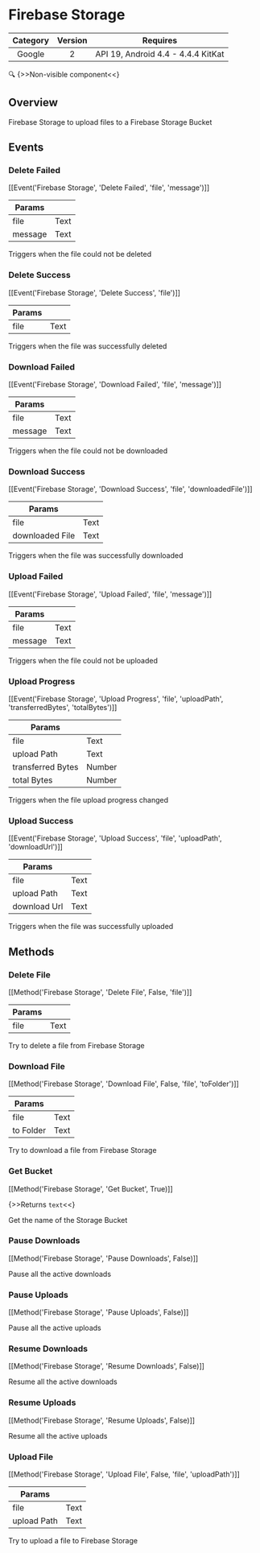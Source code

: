 # Firebase Storage

| Category | Version | Requires |
|:--------:|:-------:|:--------:|
|Google|2|API 19, Android 4.4 - 4.4.4 KitKat|

:mag: {>>Non-visible component<<}

## Overview

Firebase Storage to upload files to a Firebase Storage Bucket

## Events

### Delete Failed

[[Event('Firebase Storage', 'Delete Failed', 'file', 'message')]]

| Params | []() |
|--------|------|
|file|Text|
|message|Text|


Triggers when the file could not be deleted

### Delete Success

[[Event('Firebase Storage', 'Delete Success', 'file')]]

| Params | []() |
|--------|------|
|file|Text|


Triggers when the file was successfully deleted

### Download Failed

[[Event('Firebase Storage', 'Download Failed', 'file', 'message')]]

| Params | []() |
|--------|------|
|file|Text|
|message|Text|


Triggers when the file could not be downloaded

### Download Success

[[Event('Firebase Storage', 'Download Success', 'file', 'downloadedFile')]]

| Params | []() |
|--------|------|
|file|Text|
|downloaded File|Text|


Triggers when the file was successfully downloaded

### Upload Failed

[[Event('Firebase Storage', 'Upload Failed', 'file', 'message')]]

| Params | []() |
|--------|------|
|file|Text|
|message|Text|


Triggers when the file could not be uploaded

### Upload Progress

[[Event('Firebase Storage', 'Upload Progress', 'file', 'uploadPath', 'transferredBytes', 'totalBytes')]]

| Params | []() |
|--------|------|
|file|Text|
|upload Path|Text|
|transferred Bytes|Number|
|total Bytes|Number|


Triggers when the file upload progress changed

### Upload Success

[[Event('Firebase Storage', 'Upload Success', 'file', 'uploadPath', 'downloadUrl')]]

| Params | []() |
|--------|------|
|file|Text|
|upload Path|Text|
|download Url|Text|


Triggers when the file was successfully uploaded

## Methods

### Delete File

[[Method('Firebase Storage', 'Delete File', False, 'file')]]

| Params | []() |
|--------|------|
|file|Text|


Try to delete a file from Firebase Storage

### Download File

[[Method('Firebase Storage', 'Download File', False, 'file', 'toFolder')]]

| Params | []() |
|--------|------|
|file|Text|
|to Folder|Text|


Try to download a file from Firebase Storage

### Get Bucket

[[Method('Firebase Storage', 'Get Bucket', True)]]

{>>Returns `text`<<}

Get the name of the Storage Bucket

### Pause Downloads

[[Method('Firebase Storage', 'Pause Downloads', False)]]

Pause all the active downloads

### Pause Uploads

[[Method('Firebase Storage', 'Pause Uploads', False)]]

Pause all the active uploads

### Resume Downloads

[[Method('Firebase Storage', 'Resume Downloads', False)]]

Resume all the active downloads

### Resume Uploads

[[Method('Firebase Storage', 'Resume Uploads', False)]]

Resume all the active uploads

### Upload File

[[Method('Firebase Storage', 'Upload File', False, 'file', 'uploadPath')]]

| Params | []() |
|--------|------|
|file|Text|
|upload Path|Text|


Try to upload a file to Firebase Storage